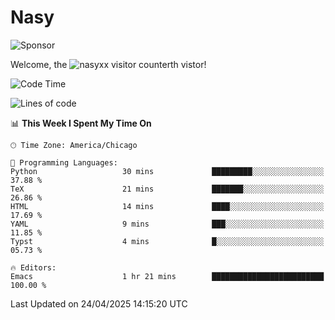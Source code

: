 # Nasy

<!--
<p align="center">
<img height="200" src="https://github-readme-stats.vercel.app/api?username=nasyxx&count_private=true&show_icons=true&theme=dracula&include_all_commits=true"/>
<img height="200" src="https://github-readme-stats.vercel.app/api/top-langs/?username=nasyxx&theme=dracula&hide=html,jupyter+notebook&count_private=true&show_icons=true"/>
</p>

  
----------------
-->

![Sponsor](https://img.shields.io/static/v1.svg?label=Sponsor&message=%E2%9D%A4&logo=GitHub&style=flat&color=pink)
 
Welcome, the ![nasyxx visitor counter](https://count.getloli.com/get/@nasyxx?theme=rule34)th vistor!
 
<!--START_SECTION:waka-->
![Code Time](http://img.shields.io/badge/Code%20Time-4%2C742%20hrs%2057%20mins-blue)

![Lines of code](https://img.shields.io/badge/From%20Hello%20World%20I%27ve%20Written-6.3%20million%20lines%20of%20code-blue)

📊 **This Week I Spent My Time On** 

```text
🕑︎ Time Zone: America/Chicago

💬 Programming Languages: 
Python                   30 mins             █████████░░░░░░░░░░░░░░░░   37.88 % 
TeX                      21 mins             ███████░░░░░░░░░░░░░░░░░░   26.86 % 
HTML                     14 mins             ████░░░░░░░░░░░░░░░░░░░░░   17.69 % 
YAML                     9 mins              ███░░░░░░░░░░░░░░░░░░░░░░   11.85 % 
Typst                    4 mins              █░░░░░░░░░░░░░░░░░░░░░░░░   05.73 % 

🔥 Editors: 
Emacs                    1 hr 21 mins        █████████████████████████   100.00 % 
```


 Last Updated on 24/04/2025 14:15:20 UTC
<!--END_SECTION:waka-->

<!-- ![visitors](https://visitor-badge.laobi.icu/badge?page_id=nasyxx.nasyxx) -->
